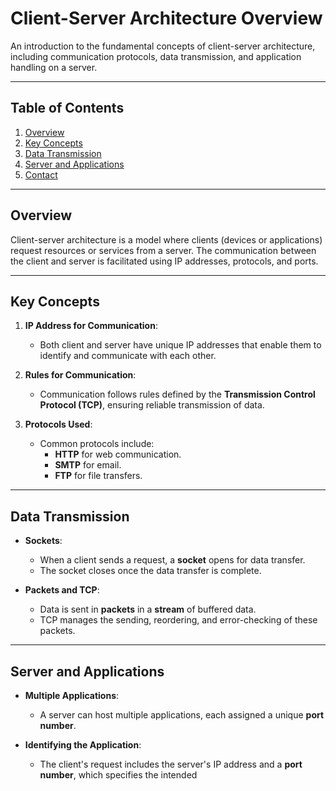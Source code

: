 # Client-Server Architecture Overview

An introduction to the fundamental concepts of client-server architecture, including communication protocols, data transmission, and application handling on a server.

---

## Table of Contents

1. [Overview](#overview)
2. [Key Concepts](#key-concepts)
3. [Data Transmission](#data-transmission)
4. [Server and Applications](#server-and-applications)
5. [Contact](#contact)

---

## Overview

Client-server architecture is a model where clients (devices or applications) request resources or services from a server. The communication between the client and server is facilitated using IP addresses, protocols, and ports.

---

## Key Concepts

1. **IP Address for Communication**:

   - Both client and server have unique IP addresses that enable them to identify and communicate with each other.

2. **Rules for Communication**:

   - Communication follows rules defined by the **Transmission Control Protocol (TCP)**, ensuring reliable transmission of data.

3. **Protocols Used**:
   - Common protocols include:
     - **HTTP** for web communication.
     - **SMTP** for email.
     - **FTP** for file transfers.

---

## Data Transmission

- **Sockets**:

  - When a client sends a request, a **socket** opens for data transfer.
  - The socket closes once the data transfer is complete.

- **Packets and TCP**:
  - Data is sent in **packets** in a **stream** of buffered data.
  - TCP manages the sending, reordering, and error-checking of these packets.

---

## Server and Applications

- **Multiple Applications**:

  - A server can host multiple applications, each assigned a unique **port number**.

- **Identifying the Application**:
  - The client's request includes the server's IP address and a **port number**, which specifies the intended
